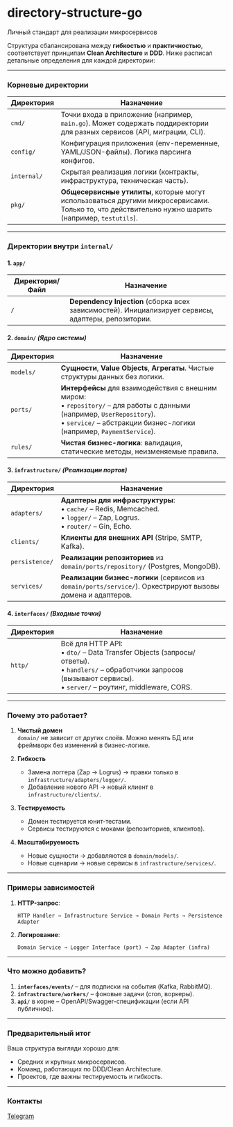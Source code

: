 # directory-structure-go
Личный стандарт для реализации микросервисов

Структура сбалансирована между **гибкостью** и **практичностью**, соответствует принципам **Clean Architecture** и **DDD**. Ниже расписал детальные определения для каждой директории:

---

### **Корневые директории**
| Директория | Назначение |
|------------|------------|
| `cmd/`     | Точки входа в приложение (например, `main.go`). Может содержать поддиректории для разных сервисов (API, миграции, CLI). |
| `config/`  | Конфигурация приложения (env-переменные, YAML/JSON-файлы). Логика парсинга конфигов. |
| `internal/`| Скрытая реализация логики (контракты, инфраструктура, техническая часть). |
| `pkg/`     | **Общесервисные утилиты**, которые могут использоваться другими микросервисами. Только то, что действительно нужно шарить (например, `testutils`). |

---

### **Директории внутри `internal/`**

#### **1. `app/`**
| Директория/Файл | Назначение |
|-----------------|------------|
| `/`             | **Dependency Injection** (сборка всех зависимостей). Инициализирует сервисы, адаптеры, репозитории. |

#### **2. `domain/`** *(Ядро системы)*
| Директория | Назначение |
|------------|------------|
| `models/`  | **Сущности**, **Value Objects**, **Агрегаты**. Чистые структуры данных без логики. |
| `ports/`   | **Интерфейсы** для взаимодействия с внешним миром: <br> • `repository/` – для работы с данными (например, `UserRepository`). <br> • `service/` – абстракции бизнес-логики (например, `PaymentService`). |
| `rules/`   | **Чистая бизнес-логика**: валидация, статические методы, неизменяемые правила. |

#### **3. `infrastructure/`** *(Реализации портов)*
| Директория | Назначение |
|------------|------------|
| `adapters/` | **Адаптеры для инфраструктуры**: <br> • `cache/` – Redis, Memcached. <br> • `logger/` – Zap, Logrus. <br> • `router/` – Gin, Echo. |
| `clients/`  | **Клиенты для внешних API** (Stripe, SMTP, Kafka). |
| `persistence/` | **Реализации репозиториев** из `domain/ports/repository/` (Postgres, MongoDB). |
| `services/` | **Реализации бизнес-логики** (сервисов из `domain/ports/service/`). Оркестрируют вызовы домена и адаптеров. |

#### **4. `interfaces/`** *(Входные точки)*
| Директория | Назначение |
|------------|------------|
| `http/`    | Всё для HTTP API: <br> • `dto/` – Data Transfer Objects (запросы/ответы). <br> • `handlers/` – обработчики запросов (вызывают сервисы). <br> • `server/` – роутинг, middleware, CORS. |

---

### **Почему это работает?**
1. **Чистый домен**  
   `domain/` не зависит от других слоёв. Можно менять БД или фреймворк без изменений в бизнес-логике.

2. **Гибкость**  
   - Замена логгера (Zap → Logrus) → правки только в `infrastructure/adapters/logger/`.  
   - Добавление нового API → новый клиент в `infrastructure/clients/`.

3. **Тестируемость**  
   - Домен тестируется юнит-тестами.  
   - Сервисы тестируются с моками (репозиториев, клиентов).

4. **Масштабируемость**  
   - Новые сущности → добавляются в `domain/models/`.  
   - Новые сценарии → новые сервисы в `infrastructure/services/`.

---

### **Примеры зависимостей**
1. **HTTP-запрос**:
   ```
   HTTP Handler → Infrastructure Service → Domain Ports → Persistence Adapter
   ```

2. **Логирование**:
   ```
   Domain Service → Logger Interface (port) → Zap Adapter (infra)
   ```

---

### **Что можно добавить?**
1. **`interfaces/events/`** – для подписки на события (Kafka, RabbitMQ).
2. **`infrastructure/workers/`** – фоновые задачи (cron, воркеры).
3. **`api/`** в корне – OpenAPI/Swagger-спецификации (если API публичное).

---

### **Предварительный итог**
Ваша структура выгляди хорошо для:
- Средних и крупных микросервисов.
- Команд, работающих по DDD/Clean Architecture.
- Проектов, где важны тестируемость и гибкость.

- - -

### **Контакты**
[Telegram](https://t.me/kayotklimenko)